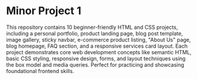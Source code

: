 # Minor Project 1
 This repository contains 10 beginner-friendly HTML and CSS projects, including a personal portfolio, product landing page, blog post template, image gallery, sticky navbar, e-commerce product listing, "About Us" page, blog homepage, FAQ section, and a responsive services card layout. Each project demonstrates core web development concepts like semantic HTML, basic CSS styling, responsive design, forms, and layout techniques using the box model and media queries. Perfect for practicing and showcasing foundational frontend skills.
